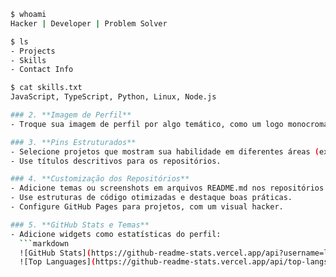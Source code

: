 ```bash
$ whoami
Hacker | Developer | Problem Solver

$ ls
- Projects
- Skills
- Contact Info

$ cat skills.txt
JavaScript, TypeScript, Python, Linux, Node.js

### 2. **Imagem de Perfil**
- Troque sua imagem de perfil por algo temático, como um logo monocromático, ciberpunk, ou estilo de terminal.

### 3. **Pins Estruturados**
- Selecione projetos que mostram sua habilidade em diferentes áreas (ex.: landing pages, automações, APIs).
- Use títulos descritivos para os repositórios.

### 4. **Customização dos Repositórios**
- Adicione temas ou screenshots em arquivos README.md nos repositórios.
- Use estruturas de código otimizadas e destaque boas práticas.
- Configure GitHub Pages para projetos, com um visual hacker.

### 5. **GitHub Stats e Temas**
- Adicione widgets como estatísticas do perfil:
  ```markdown
  ![GitHub Stats](https://github-readme-stats.vercel.app/api?username=lm-dat&show_icons=true&theme=radical)
  ![Top Languages](https://github-readme-stats.vercel.app/api/top-langs/?username=lm-dat&layout=compact&theme=radical)
  ```
